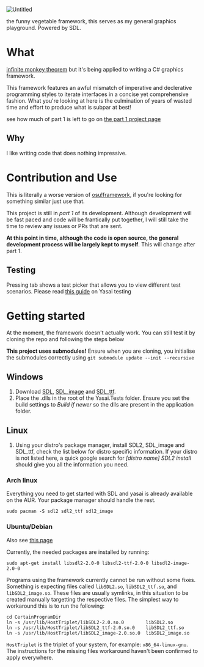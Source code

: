 ![Untitled](https://user-images.githubusercontent.com/28855597/133410381-8996ebf2-7a67-42fa-915f-e711a330dbb0.png)

the funny vegetable framework, this serves as my general graphics playground. Powered by SDL.

# What
[infinite monkey theorem](https://en.wikipedia.org/wiki/Infinite_monkey_theorem) but it's being applied to writing a C# graphics framework. 

This framework features an awful mismatch of imperative and declerative programming styles to iterate interfaces in a concise yet comprehensive fashion. What you're looking at here is the culmination of years of wasted time and effort to produce what is subpar at best!

see how much of part 1 is left to go on [the part 1 project page](https://github.com/EpicTofuu/Yasai/projects/1) 

## Why
I like writing code that does nothing impressive.

# Contribution and Use
This is literally a worse version of [osu!framework](https://github.com/ppy/osu-framework), if you're looking for something similar just use that.

This project is still in *part 1* of its development. Although development will be fast paced and code will be frantically put together, I will still take the time to review any issues or PRs that are sent. 

**At this point in time, although the code is open source, the general development process will be largely kept to myself**. This will change after part 1.

## Testing 
Pressing tab shows a test picker that allows you to view different test scenarios. Please read [this guide](https://github.com/EpicTofuu/Yasai/wiki/Testing) on Yasai testing

# Getting started
At the moment, the framework doesn't actually work. You can still test it by cloning the repo and following the steps below

**This project uses submodules!** Ensure when you are cloning, you initialise the submodules correctly using 
`git submodule update --init --recursive`

## Windows
1. Download [SDL](https://www.libsdl.org/download-2.0.php), [SDL_image](https://www.libsdl.org/projects/SDL_image/) and [SDL_ttf](https://www.libsdl.org/projects/SDL_ttf/). 
2. Place the .dlls in the root of the Yasai.Tests folder. Ensure you set the build settings to *Build if newer* so the dlls are present in the application folder.

## Linux
1. Using your distro's package manager, install SDL2, SDL_image and SDL_ttf, check the list below for distro specific information. If your distro is not listed here, a quick google search for *[distro name] SDL2 install* should give you all the information you need. 

### Arch linux
Everything you need to get started with SDL and yasai is already available on the AUR. Your package manager should handle the rest. 
```
sudo pacman -S sdl2 sdl2_ttf sdl2_image
```

### Ubuntu/Debian
Also see [this page](https://lazyfoo.net/tutorials/SDL/01_hello_SDL/linux/index.php)

Currently, the needed packages are installed by running:
```
sudo apt-get install libsdl2-2.0-0 libsdl2-ttf-2.0-0 libsdl2-image-2.0-0
```
Programs using the framework currently cannot be run without some fixes.
Something is expecting files called `libSDL2.so`, `libSDL2_ttf.so`, and `libSDL2_image.so`.
These files are usually symlinks, in this situation to be created manually targetting the respective files.
The simplest way to workaround this is to run the following:
```
cd CertainProgramDir
ln -s /usr/lib/HostTriplet/libSDL2-2.0.so.0        libSDL2.so
ln -s /usr/lib/HostTriplet/libSDL2_ttf-2.0.so.0    libSDL2_ttf.so
ln -s /usr/lib/HostTriplet/libSDL2_image-2.0.so.0  libSDL2_image.so
```
`HostTriplet` is the triplet of your system, for example: `x86_64-linux-gnu`.
The instructions for the missing files workaround haven't been confirmed to apply everywhere.
